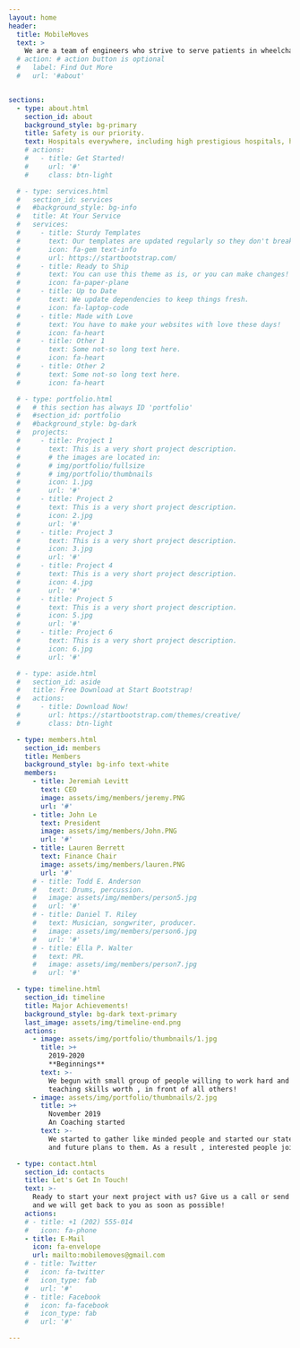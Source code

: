 ```yaml
---
layout: home
header:
  title: MobileMoves
  text: >
    We are a team of engineers who strive to serve patients in wheelchairs around the globe by preventing falls and maintaining their safety.
  # action: # action button is optional
  #   label: Find Out More
  #   url: '#about'


sections:
  - type: about.html
    section_id: about
    background_style: bg-primary
    title: Safety is our priority.
    text: Hospitals everywhere, including high prestigious hospitals, have the current problem of not being able to effectively determine if the patient is able to successfully stand for a chest x-ray, which ultimately causes them to fall and injure them. This problem currently costs them about 4 million dollars, on average, yearly. To effectively protect the patient's safety and allow the radiologists and doctors to do their job, is to be able to make a wheelchair that will be able to allow the patient to take the x-ray without having them to get out of the wheelchair. This can save millions of dollars and save tragedy and pain to the patient and allow them to focus on recover.
    # actions:
    #   - title: Get Started!
    #     url: '#'
    #     class: btn-light

  # - type: services.html
  #   section_id: services
  #   #background_style: bg-info
  #   title: At Your Service
  #   services:
  #     - title: Sturdy Templates
  #       text: Our templates are updated regularly so they don't break.
  #       icon: fa-gem text-info
  #       url: https://startbootstrap.com/
  #     - title: Ready to Ship
  #       text: You can use this theme as is, or you can make changes!
  #       icon: fa-paper-plane
  #     - title: Up to Date
  #       text: We update dependencies to keep things fresh.
  #       icon: fa-laptop-code
  #     - title: Made with Love
  #       text: You have to make your websites with love these days!
  #       icon: fa-heart
  #     - title: Other 1
  #       text: Some not-so long text here.
  #       icon: fa-heart
  #     - title: Other 2
  #       text: Some not-so long text here.
  #       icon: fa-heart

  # - type: portfolio.html
  #   # this section has always ID 'portfolio'
  #   #section_id: portfolio
  #   #background_style: bg-dark
  #   projects:
  #     - title: Project 1
  #       text: This is a very short project description.
  #       # the images are located in:
  #       # img/portfolio/fullsize
  #       # img/portfolio/thumbnails
  #       icon: 1.jpg
  #       url: '#'
  #     - title: Project 2
  #       text: This is a very short project description.
  #       icon: 2.jpg
  #       url: '#'
  #     - title: Project 3
  #       text: This is a very short project description.
  #       icon: 3.jpg
  #       url: '#'
  #     - title: Project 4
  #       text: This is a very short project description.
  #       icon: 4.jpg
  #       url: '#'
  #     - title: Project 5
  #       text: This is a very short project description.
  #       icon: 5.jpg
  #       url: '#'
  #     - title: Project 6
  #       text: This is a very short project description.
  #       icon: 6.jpg
  #       url: '#'

  # - type: aside.html
  #   section_id: aside
  #   title: Free Download at Start Bootstrap!
  #   actions:
  #     - title: Download Now!
  #       url: https://startbootstrap.com/themes/creative/
  #       class: btn-light

  - type: members.html
    section_id: members
    title: Members
    background_style: bg-info text-white
    members:
      - title: Jeremiah Levitt
        text: CEO
        image: assets/img/members/jeremy.PNG
        url: '#'
      - title: John Le
        text: President
        image: assets/img/members/John.PNG
        url: '#'
      - title: Lauren Berrett
        text: Finance Chair
        image: assets/img/members/lauren.PNG
        url: '#'
      # - title: Todd E. Anderson
      #   text: Drums, percussion. 
      #   image: assets/img/members/person5.jpg
      #   url: '#'
      # - title: Daniel T. Riley
      #   text: Musician, songwriter, producer.
      #   image: assets/img/members/person6.jpg
      #   url: '#'
      # - title: Ella P. Walter
      #   text: PR.
      #   image: assets/img/members/person7.jpg
      #   url: '#'

  - type: timeline.html
    section_id: timeline
    title: Major Achievements!
    background_style: bg-dark text-primary
    last_image: assets/img/timeline-end.png
    actions:
      - image: assets/img/portfolio/thumbnails/1.jpg
        title: >+
          2019-2020
          **Beginnings**
        text: >-
          We begun with small group of people willing to work hard and make our
          teaching skills worth , in front of all others!
      - image: assets/img/portfolio/thumbnails/2.jpg
        title: >+
          November 2019
          An Coaching started
        text: >-
          We started to gather like minded people and started our stategies
          and future plans to them. As a result , interested people joined us!

  - type: contact.html
    section_id: contacts
    title: Let's Get In Touch!
    text: >-
      Ready to start your next project with us? Give us a call or send us an email
      and we will get back to you as soon as possible!
    actions:
    # - title: +1 (202) 555-014
    #   icon: fa-phone
    - title: E-Mail
      icon: fa-envelope
      url: mailto:mobilemoves@gmail.com
    # - title: Twitter
    #   icon: fa-twitter
    #   icon_type: fab
    #   url: '#'
    # - title: Facebook
    #   icon: fa-facebook
    #   icon_type: fab
    #   url: '#'

---
```

